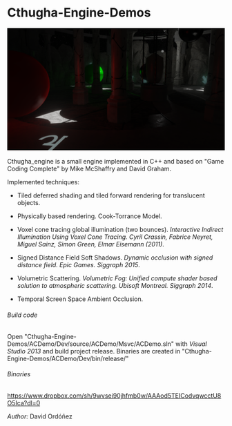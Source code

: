 # Cthugha-Engine-Demos

<img src="https://raw.githubusercontent.com/ClowReed32/Cthugha-Engine-Demos/master/Screenshot/ACDemo/Screenshot4.png" />

Cthugha_engine is a small engine implemented in C++ and based on 
"Game Coding Complete" by Mike McShaffry and David Graham.

Implemented techniques:

- Tiled deferred shading and tiled forward rendering for translucent objects.

- Physically based rendering. Cook-Torrance Model.

- Voxel cone tracing global illumination (two bounces). *Interactive Indirect Illumination Using Voxel Cone Tracing. 
  Cyril Crassin, Fabrice Neyret, Miguel Sainz, Simon Green, Elmar Eisemann  (2011)*.

- Signed Distance Field Soft Shadows. *Dynamic occlusion with signed distance field. Epic Games. Siggraph 2015*.

- Volumetric Scattering. *Volumetric Fog: Unified compute shader based solution to atmospheric scattering. Ubisoft Montreal. Siggraph 2014*. 

- Temporal Screen Space Ambient Occlusion.

###### Build code

Open "Cthugha-Engine-Demos/ACDemo/Dev/source/ACDemo/Msvc/ACDemo.sln" with *Visual Studio 2013* and build project release. Binaries are created in
"Cthugha-Engine-Demos/ACDemo/Dev/bin/release/"

###### Binaries

https://www.dropbox.com/sh/9wvsei90jhfmb0w/AAAod5TEICodvqwcctU8O5Ica?dl=0

*Author:* David Ordóñez
